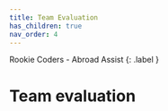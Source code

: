```yaml
---
title: Team Evaluation
has_children: true
nav_order: 4
---
```


Rookie Coders - Abroad Assist
{: .label }

# Team evaluation
